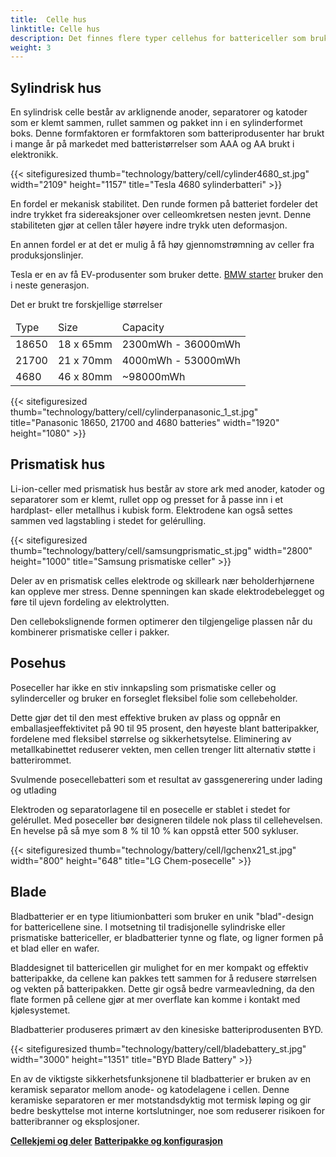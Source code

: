 ```yaml
---
title:  Celle hus
linktitle: Celle hus
description: Det finnes flere typer cellehus for battericeller som brukes i elektriske kjøretøy.
weight: 3
---
```

<!-- markdownlint-disable MD033 -->

## Sylindrisk hus

En sylindrisk celle består av arklignende anoder, separatorer og katoder som er klemt sammen, rullet sammen og pakket inn i en sylinderformet boks. Denne formfaktoren er formfaktoren som batteriprodusenter har brukt i mange år på markedet med batteristørrelser som AAA og AA brukt i elektronikk.

{{< sitefiguresized thumb="technology/battery/cell/cylinder4680_st.jpg" width="2109" height="1157" title="Tesla 4680 sylinderbatteri" >}}

En fordel er mekanisk stabilitet. Den runde formen på batteriet fordeler det indre trykket fra sidereaksjoner over celleomkretsen nesten jevnt. Denne stabiliteten gjør at cellen tåler høyere indre trykk uten deformasjon.

En annen fordel er at det er mulig å få høy gjennomstrømning av celler fra produksjonslinjer.

Tesla er en av få EV-produsenter som bruker dette. [BMW starter](https://www.press.bmwgroup.com/global/article/detail/T0403470EN/more-performance-co2-reduced-production-significantly-lower-costs:-bmw-group-to-use-innovative-round-bmw-battery-cells-in-neue-klasse-from-2025?language=en) bruker den i neste generasjon.

Det er brukt tre forskjellige størrelser

<table class="table table-striped">
<thead>
    <tr>
        <td>Type
        </td>
        <td>Size
        </td>
        <td>Capacity
    </td>
    </tr>
</thead>
<tbody>
    <tr>
        <td>18650
        </td>
        <td>18 x 65mm
        </td>
        <td>2300mWh - 36000mWh
        </td>
        </tr>
    <tr>
        <td>21700
        </td>
        <td>21 x 70mm
        </td>
        <td>4000mWh - 53000mWh
        </td>
    </tr>
    <tr>
        <td>4680
        </td>
        <td>46 x 80mm
        </td>
    <td>~98000mWh
    </td>
</tr>
</tbody>
</table>

{{< sitefiguresized thumb="technology/battery/cell/cylinderpanasonic_1_st.jpg" title="Panasonic 18650, 21700 and 4680 batteries" width="1920" height="1080" >}}

## Prismatisk hus

Li-ion-celler med prismatisk hus består av store ark med anoder, katoder og separatorer som er klemt, rullet opp og presset for å passe inn i et hardplast- eller metallhus i kubisk form. Elektrodene kan også settes sammen ved lagstabling i stedet for gelérulling.

{{< sitefiguresized thumb="technology/battery/cell/samsungprismatic_st.jpg" width="2800" height="1000" title="Samsung prismatiske celler" >}}

Deler av en prismatisk celles elektrode og skilleark nær beholderhjørnene kan oppleve mer stress. Denne spenningen kan skade elektrodebelegget og føre til ujevn fordeling av elektrolytten.

Den cellebokslignende formen optimerer den tilgjengelige plassen når du kombinerer prismatiske celler i pakker.

## Posehus

Poseceller har ikke en stiv innkapsling som prismatiske celler og sylinderceller og bruker en forseglet fleksibel folie som cellebeholder.

Dette gjør det til den mest effektive bruken av plass og oppnår en emballasjeeffektivitet på 90 til 95 prosent, den høyeste blant batteripakker, fordelene med fleksibel størrelse og sikkerhetsytelse. Eliminering av metallkabinettet reduserer vekten, men cellen trenger litt alternativ støtte i batterirommet.

Svulmende posecellebatteri som et resultat av gassgenerering under lading og utlading

Elektroden og separatorlagene til en posecelle er stablet i stedet for gelérullet. Med poseceller bør designeren tildele nok plass til cellehevelsen. En hevelse på så mye som 8 % til 10 % kan oppstå etter 500 sykluser.

{{< sitefiguresized thumb="technology/battery/cell/lgchenx21_st.jpg" width="800" height="648" title="LG Chem-posecelle" >}}

## Blade

Bladbatterier er en type litiumionbatteri som bruker en unik "blad"-design for battericellene sine. I motsetning til tradisjonelle sylindriske eller prismatiske battericeller, er bladbatterier tynne og flate, og ligner formen på et blad eller en wafer.

Bladdesignet til battericellen gir mulighet for en mer kompakt og effektiv batteripakke, da cellene kan pakkes tett sammen for å redusere størrelsen og vekten på batteripakken. Dette gir også bedre varmeavledning, da den flate formen på cellene gjør at mer overflate kan komme i kontakt med kjølesystemet.

Bladbatterier produseres primært av den kinesiske batteriprodusenten BYD.

{{< sitefiguresized thumb="technology/battery/cell/bladebattery_st.jpg" width="3000" height="1351" title="BYD Blade Battery" >}}

En av de viktigste sikkerhetsfunksjonene til bladbatterier er bruken av en keramisk separator mellom anode- og katodelagene i cellen. Denne keramiske separatoren er mer motstandsdyktig mot termisk løping og gir bedre beskyttelse mot interne kortslutninger, noe som reduserer risikoen for batteribranner og eksplosjoner.

<div class="mt-3 mb-3">
    <a href="../cellchemistry/" class="text-decoration-none text-black"><strong><i class="bi-arrow-left"></i>  Cellekjemi og deler</strong></a>
    <a href="../batterypack/" class="text-decoration-none text-black float-end"><strong>Batteripakke og konfigurasjon <i class="bi-arrow-right"></i></strong></a>
</div>

